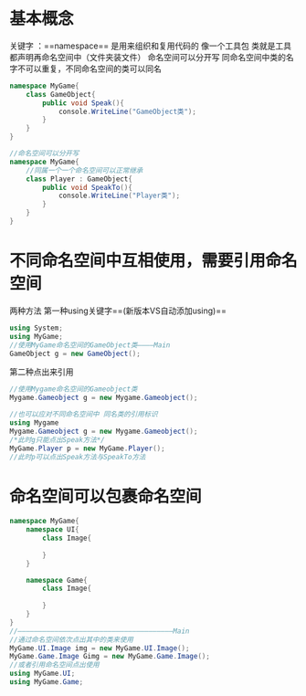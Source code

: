 # 基本概念
关键字 ：==namespace==
是用来组织和复用代码的
像一个工具包 类就是工具都声明再命名空间中（文件夹装文件）
命名空间可以分开写
同命名空间中类的名字不可以重复，不同命名空间的类可以同名
```csharp
namespace MyGame{
	class GameObject{
		public void Speak(){
			console.WriteLine("GameObject类");
		}
	}
}

//命名空间可以分开写
namespace MyGame{
	//同属一个一个命名空间可以正常继承
	class Player : GameObject{
		public void SpeakTo(){
			console.WriteLine("Player类");
		}
	}
}
```


# 不同命名空间中互相使用，需要引用命名空间
两种方法 
第一种using关键字==(新版本VS自动添加using)==
```csharp
using System;
using MyGame;
//使用MyGame命名空间的GameObject类————Main
GameObject g = new GameObject();
```
第二种点出来引用
```csharp
//使用Mygame命名空间的Gameobject类
Mygame.Gameobject g = new Mygame.Gameobject();

//也可以应对不同命名空间中 同名类的引用标识
using Mygame
Mygame.Gameobject g = new Mygame.Gameobject();
/*此时g只能点出Speak方法*/
MyGame.Player p = new MyGame.Player();
//此时p可以点出Speak方法与SpeakTo方法
```

# 命名空间可以包裹命名空间
```csharp
namespace MyGame{
	namespace UI{
		class Image{
			
		}
	}

	namespace Game{
		class Image{
		
		}
	}
}
//——————————————————————————————————————Main
//通过命名空间依次点出其中的类来使用
MyGame.UI.Image img = new MyGame.UI.Image();
MyGame.Game.Image Gimg = new MyGame.Game.Image();
//或者引用命名空间点出使用
using MyGame.UI;
using MyGame.Game;
```
